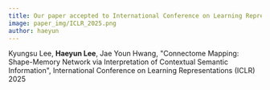 ```yaml
---
title: Our paper accepted to International Conference on Learning Representations (ICLR) 2025.
image: paper_img/ICLR_2025.png
author: haeyun
---
```


Kyungsu Lee, **Haeyun Lee**, Jae Youn Hwang, "Connectome Mapping: Shape-Memory Network via Interpretation of Contextual Semantic Information", International Conference on Learning Representations (ICLR) 2025
